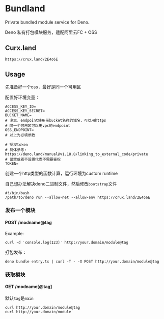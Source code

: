 # Bundland

Private bundled module service for Deno.

Deno 私有打包模块服务，适配阿里云FC + OSS

## Curx.land

```
https://crux.land/2E4o6E
```

## Usage

先准备好一个oss，最好是同一个可用区

配置好环境变量：

```
ACCESS_KEY_ID=
ACCESS_KEY_SECRET=
BUCKET_NAME=
# 注意，endpoint使用带bucket名称的域名，可以用https
# 同一个可用区可以用vpc的endpoint
OSS_ENDPOINT=
# 以上为必填参数

# 授权token
# 具体参考: https://deno.land/manual@v1.18.0/linking_to_external_code/private
# 留空或者不设置代表不需要鉴权
TOKEN=
```

创建一个http类型的函数计算，运行环境为custom runtime

自己想办法解决deno二进制文件，然后修改`bootstrap`文件

```shell
#!/bin/bash
/path/to/deno run --allow-net --allow-env https://crux.land/2E4o6E
```

### 发布一个模块

#### POST /modname@tag

Example:

```shell
curl -d 'console.log(123)' http://your.domain/module@tag
```

打包发布：

```shell
deno bundle entry.ts | curl -T - -X POST http://your.domain/module@tag
```

### 获取模块

#### GET /modname[@tag]

默认`tag`是`main`

```shell
curl http://your.domain/module@tag
curl http://your.domain/module
```
